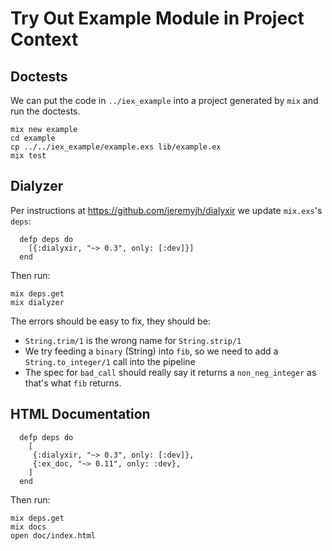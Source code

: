 # Try Out Example Module in Project Context

## Doctests

We can put the code in `../iex_example` into a project generated by `mix` and
run the doctests.

```
mix new example
cd example
cp ../../iex_example/example.exs lib/example.ex
mix test
```

## Dialyzer

Per instructions at https://github.com/jeremyjh/dialyxir we update
`mix.exs`'s `deps`:

```
  defp deps do
    [{:dialyxir, "~> 0.3", only: [:dev]}]
  end
```

Then run:

```
mix deps.get
mix dialyzer
```

The errors should be easy to fix, they should be:

* `String.trim/1` is the wrong name for `String.strip/1`
* We try feeding a `binary` (String) into `fib`, so we need to add a 
  `String.to_integer/1` call into the pipeline
* The spec for `bad_call` should really say it returns a `non_neg_integer`
  as that's what `fib` returns.

## HTML Documentation

```
  defp deps do
    [
     {:dialyxir, "~> 0.3", only: [:dev]},
     {:ex_doc, "~> 0.11", only: :dev},
    ]
  end
```

Then run:

```
mix deps.get
mix docs
open doc/index.html
```
